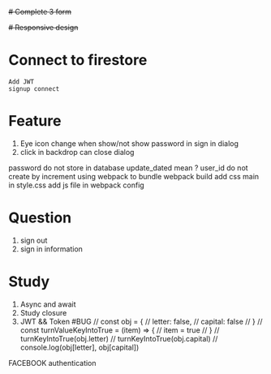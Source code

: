 ~~# Complete 3 form~~

~~# Responsive design~~
# Connect to firestore
    Add JWT 
    signup connect
# Feature
1. Eye icon change when show/not show password in sign in dialog
2. click in backdrop can close dialog 

password do not store in database
update_dated mean ?
user_id do not create by increment 
using webpack to bundle 
    webpack build
    add css main in style.css
    add js file in webpack config
# Question
1. sign out
2. sign in information
# Study
1. Async and await
2. Study closure
3. JWT && Token
#BUG
// const obj = {
//   letter: false,
//   capital: false
// }
// const turnValueKeyIntoTrue = (item) => {
//   item = true
// }
// turnKeyIntoTrue(obj.letter)
// turnKeyIntoTrue(obj.capital)
// console.log(obj[letter], obj[capital])

FACEBOOK authentication
